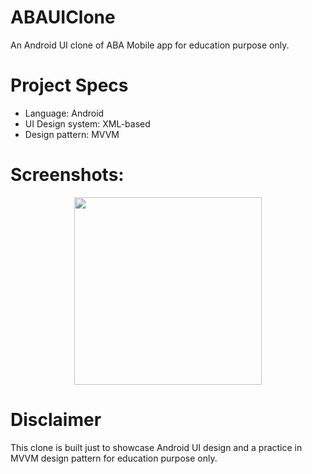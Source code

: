 # ABAUIClone
An Android UI clone of ABA Mobile app for education purpose only.

# Project Specs 
  - Language: Android
  - UI Design system: XML-based
  - Design pattern: MVVM
  
# Screenshots: 
<div style="text-align:center; width: 100%;">
  <img src="home.png" width="300" height="auto" align="center"> 
</div>

# Disclaimer 
This clone is built just to showcase Android UI design and a practice in MVVM design pattern for education purpose only.

